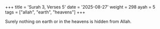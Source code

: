 +++
title = 'Surah 3, Verses 5'
date = '2025-08-27'
weight = 298
ayah = 5
tags = ["allah", "earth", "heavens"]
+++

Surely nothing on earth or in the heavens is hidden from Allah.